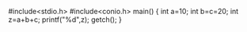 #include<stdio.h>
#include<conio.h>
main() 
{
int a=10;
int b=c=20;
int z=a+b+c;
printf("%d",z);
getch();
}
